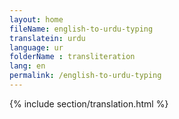```yaml
--- 
layout: home 
fileName: english-to-urdu-typing
translatein: urdu
language: ur
folderName : transliteration
lang: en
permalink: /english-to-urdu-typing
---
```

{% include section/translation.html %}